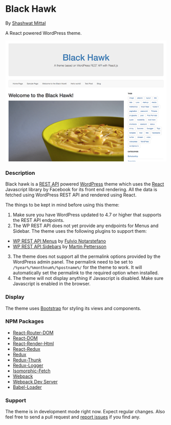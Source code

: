 # Black Hawk
By [Shashwat Mittal](https://www.shashwatmittal.com)

A React powered WordPress theme.

![screenshot](screenshot.png)

### Description

Black hawk is a [REST API](https://developer.wordpress.org/rest-api/) powered [WordPress](https://wordpress.org/) theme which uses the [React](https://facebook.github.io/react/) Javascript library by Facebook for its front end rendering. All the data is fetched using WordPress REST API and rendered using React.


The things to be kept in mind before using this theme:

1. Make sure you have WordPress updated to 4.7 or higher that supports the REST API endpoints.
2. The WP REST API does not yet provide any endpoints for Menus and Sidebar. The theme uses the following plugins to support them:
  - [WP REST API Menus](https://wordpress.org/plugins/wp-api-menus/) by [Fulvio Notarstefano](https://github.com/unfulvio)
  - [WP REST API Sidebars](https://wordpress.org/plugins/wp-rest-api-sidebars/) by [Martin Pettersson](https://github.com/martin-pettersson)

3. The theme does not support all the permalink options provided by the WordPress admin panel. The permalink need to be set to `/%year%/%monthnum%/%postname%/` for the theme to work. It will automatically set the permalink to the required option when installed.
4. The theme will not display anything if Javascript is disabled. Make sure Javascript is enabled in the browser.

### Display

The theme uses [Bootstrap](http://getbootstrap.com/) for styling its views and components.

### NPM Packages

- [React-Router-DOM](https://www.npmjs.com/package/react-router-dom)
- [React-DOM](https://www.npmjs.com/package/react-dom)
- [React-Render-Html](https://www.npmjs.com/package/react-render-html)
- [React-Redux](https://www.npmjs.com/package/react-redux)
- [Redux](https://www.npmjs.com/package/redux)
- [Redux-Thunk](https://www.npmjs.com/package/redux-thunk)
- [Redux-Logger](https://www.npmjs.com/package/redux-logger)
- [Isomorphic-Fetch](https://www.npmjs.com/package/isomorphic-fetch)
- [Webpack](https://www.npmjs.com/package/webpack)
- [Webpack Dev Server](https://www.npmjs.com/package/webpack-dev-server)
- [Babel-Loader](https://www.npmjs.com/package/babel-loader)

### Support

The theme is in development mode right now. Expect regular changes. Also feel free to send a pull request and [report issues](https://github.com/ShashwatMittal/react-wordpress-theme/issues) if you find any.

